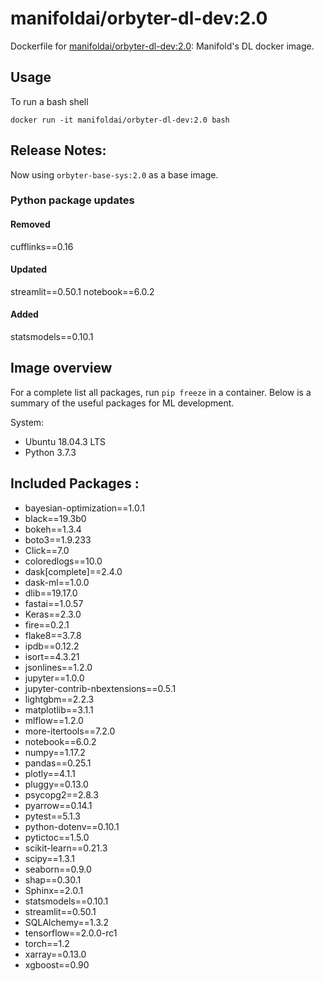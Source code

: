 # manifoldai/orbyter-dl-dev:2.0

Dockerfile for [manifoldai/orbyter-dl-dev:2.0](https://hub.docker.com/r/manifoldai/orbyter-dl-dev): Manifold's DL docker image.

## Usage

To run a bash shell

`
docker run -it manifoldai/orbyter-dl-dev:2.0 bash
`

## Release Notes:

Now using `orbyter-base-sys:2.0` as a base image. 

### Python package updates

#### Removed

cufflinks==0.16

#### Updated

streamlit==0.50.1
notebook==6.0.2

#### Added

statsmodels==0.10.1

## Image overview

For a complete list all packages, run `pip freeze` in a container. Below is a summary of
the useful packages for ML development.

System:

* Ubuntu 18.04.3 LTS
* Python 3.7.3

## Included Packages :

* bayesian-optimization==1.0.1
* black==19.3b0
* bokeh==1.3.4
* boto3==1.9.233
* Click==7.0
* coloredlogs==10.0
* dask[complete]==2.4.0
* dask-ml==1.0.0
* dlib==19.17.0
* fastai==1.0.57
* Keras==2.3.0
* fire==0.2.1
* flake8==3.7.8
* ipdb==0.12.2
* isort==4.3.21
* jsonlines==1.2.0
* jupyter==1.0.0
* jupyter-contrib-nbextensions==0.5.1
* lightgbm==2.2.3
* matplotlib==3.1.1
* mlflow==1.2.0
* more-itertools==7.2.0
* notebook==6.0.2
* numpy==1.17.2
* pandas==0.25.1
* plotly==4.1.1
* pluggy==0.13.0
* psycopg2==2.8.3
* pyarrow==0.14.1
* pytest==5.1.3
* python-dotenv==0.10.1
* pytictoc==1.5.0
* scikit-learn==0.21.3
* scipy==1.3.1
* seaborn==0.9.0
* shap==0.30.1
* Sphinx==2.0.1
* statsmodels==0.10.1
* streamlit==0.50.1
* SQLAlchemy==1.3.2
* tensorflow==2.0.0-rc1
* torch==1.2
* xarray==0.13.0
* xgboost==0.90
